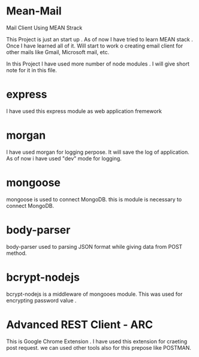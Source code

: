 # Mean-Mail
Mail Client Using MEAN Strack

This Project is just an start up . As of now I have tried to learn MEAN stack . Once I have learned all of it. Will start to work o creating email client for other mails like Gmail, Microsoft mail, etc.

In this Project I have used more number of node modules . I will give short note for it in this file.

# express
I have used this express module as web application fremework

# morgan
I have used morgan for logging perpose. It will save the log of application. As of now i have used "dev" mode for logging.

# mongoose
mongoose is used to connect MongoDB. this is module is necessary to connect MongoDB.

# body-parser
body-parser used to parsing JSON format while giving data from POST method.

# bcrypt-nodejs
bcrypt-nodejs is a middleware of mongooes module. This was used for encrypting password value .

# Advanced REST Client - ARC
This is Google Chrome Extension . I have used this extension for craeting post  request. we can used other tools also for this prepose like POSTMAN.
